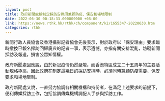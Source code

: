 ```yaml
---
layout: post
title: 政府新聞處稱制定採訪安排須兼顧防疫、保安和場地限制
date: 2022-06-30 00:18:33.000000000 +08:00
link: https://news.rthk.hk/rthk/ch/component/k2/1655347-20220630.htm
categories: rthk
---
```


新聞行政人員協會及香港攝影記者協會先後表示，對於政府以「保安理由」要求臨時撤換已報名採訪回歸慶典的記者一事，表示遺憾，亦指有關安排混亂，妨礙新聞採訪及報道，損害公眾知情權。

政府新聞處回應說，由於新冠疫情仍然嚴竣，而香港特區成立二十五周年的主要活動規格極高，因此政府在制定這幾日的採訪安排時，必須同時兼顧防疫需要、保安要求和場地限制。

政府新聞處又說，一直努力協調各相關機構和持份者，在滿足上述要求的前提下，便利傳媒採訪工作，包括協調傳媒機構調配人手參與採訪工作。
